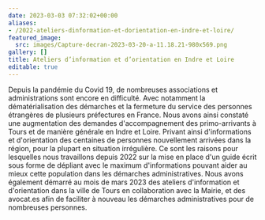 ```yaml
---
date: 2023-03-03 07:32:02+00:00
aliases:
- /2022-ateliers-dinformation-et-dorientation-en-indre-et-loire/
featured_image:
  src: images/Capture-decran-2023-03-20-a-11.18.21-980x569.png
gallery: []
title: Ateliers d’information et d’orientation en Indre et Loire 
editable: true
---
```

Depuis la pandémie du Covid 19, de nombreuses associations et administrations sont encore en difficulté. Avec notamment la dématérialisation des démarches et la fermeture du service des personnes étrangères de plusieurs préfectures en France. Nous avons ainsi constaté une augmentation des demandes d'accompagnement des primo-arrivants à Tours et de manière générale en Indre et Loire. Privant ainsi d'informations et d'orientation des centaines de personnes nouvellement arrivées dans la région, pour la plupart en situation irrégulière. Ce sont les raisons pour lesquelles nous travaillons depuis 2022 sur la mise en place d'un guide écrit sous forme de dépliant avec le maximum d'informations pouvant aider au mieux cette population dans les démarches administratives. Nous avons également démarré au mois de mars 2023 des ateliers d'information et d'orientation dans la ville de Tours en collaboration avec la Mairie, et des avocat.es afin de faciliter à nouveau les démarches administratives pour de nombreuses personnes.
